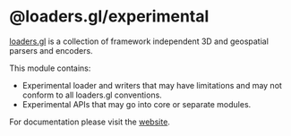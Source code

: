 # @loaders.gl/experimental

[loaders.gl](https://uber-web.github.io/loaders.gl/#/docs) is a collection of framework independent 3D and geospatial parsers and encoders.

This module contains:

- Experimental loader and writers that may have limitations and may not conform to all loaders.gl conventions.
- Experimental APIs that may go into core or separate modules.

For documentation please visit the [website](https://loaders.gl).
